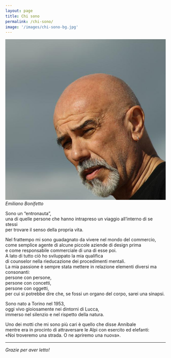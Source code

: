 ```yaml
---
layout: page
title: Chi sono
permalink: /chi-sono/
image: '/images/chi-sono-bg.jpg'
---
```


 ![](/images/chi-sono.jpg)
  *Emiliano Bonifetto*

Sono un “entronauta”, <br/>
una di quelle persone che hanno intrapreso un viaggio all’interno di se stessi <br/>
per trovare il senso della propria vita. 

Nel frattempo mi sono guadagnato da vivere nel mondo del commercio, <br/>
come semplice agente di alcune piccole aziende di design prima <br/>
e come responsabile commerciale di una di esse poi. <br/>
A lato di tutto ciò ho sviluppato la mia qualifica <br/>
di counselor nella rieducazione dei procedimenti mentali. <br/>
La mia passione è sempre stata mettere in relazione elementi diversi ma consonanti: <br/>
persone con persone, <br/>
persone con concetti, <br/>
persone con oggetti, <br/>
per cui si potrebbe dire che, se fossi un organo del corpo, sarei una sinapsi.

Sono nato a Torino nel 1953, <br/>
oggi vivo gioiosamente nei dintorni di Lucca, <br/>
immerso nel silenzio e nel rispetto della natura. 

Uno dei motti che mi sono più cari è quello che disse Annibale <br/>
mentre era in procinto di attraversare le Alpi con esercito ed elefanti: <br/>
«Noi troveremo una strada. O ne apriremo una nuova».

***

*Grazie per aver letto!*